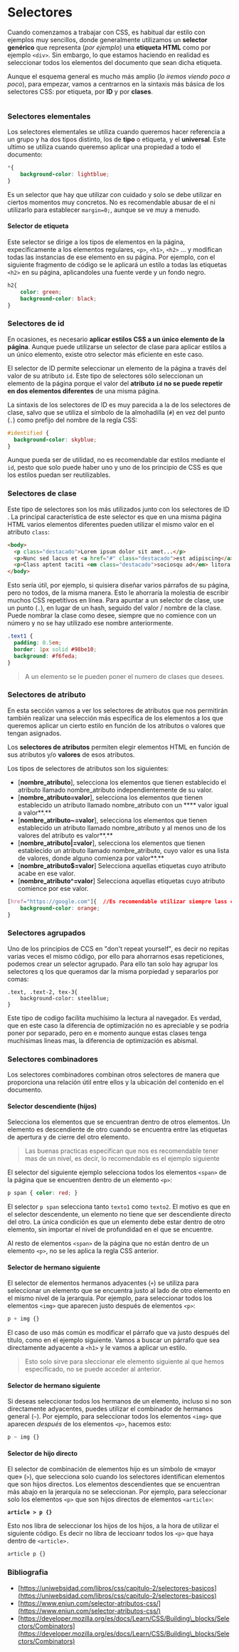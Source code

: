 # Selectores

Cuando comenzamos a trabajar con CSS, es habitual dar estilo con ejemplos muy sencillos, donde generalmente utilizamos un **selector genérico** que representa (_por ejemplo_) una **etiqueta HTML** como por ejemplo `<div>`. Sin embargo, lo que estamos haciendo en realidad es seleccionar todos los elementos del documento que sean dicha etiqueta.

Aunque el esquema general es mucho más amplio (_lo iremos viendo poco a poco_), para empezar, vamos a centrarnos en la sintaxis más básica de los selectores CSS: por etiqueta, por **ID** y por **clases**.

<figure><img src="../.gitbook/assets/image (5).png" alt=""><figcaption></figcaption></figure>

### Selectores elementales

Los selectores elementales se utiliza cuando queremos hacer referencia a un grupo y ha dos tipos distinto, los de **tipo** o etiqueta, y el **universal**. Este ultimo se utiliza cuando queremso aplicar una propiedad a todo el documento:

```css
*{
    background-color: lightblue;
}
```

Es un selector que hay que utilizar con cuidado y solo se debe utilizar en ciertos momentos muy concretos. No es recomendable abusar de el ni utilizarlo para establecer `margin=0;`, aunque se ve muy a menudo.

#### Selector de etiqueta

Este selector se dirige a los tipos de elementos en la página, expecificamente a los elementos regulares, `<p>`, `<h1>`, `<h2>` ... y modifican todas las instancias de ese elemento en su página. Por ejemplo, con el siguiente fragmento de código se le aplicará un estilo a todas las etiquetas `<h2>` en su página, aplicandoles una fuente verde y un fondo negro.

```css
h2{
    color: green;
    background-color: black;
}
```

### Selectores de id

En ocasiones, es necesario **aplicar estilos CSS a un único elemento de la página**. Aunque puede utilizarse un selector de clase para aplicar estilos a un único elemento, existe otro selector más eficiente en este caso.

El selector de ID permite seleccionar un elemento de la página a través del valor de su atributo `id`. Este tipo de selectores sólo seleccionan un elemento de la página porque el valor del **atributo `id` no se puede repetir en dos elementos diferentes** de una misma página.

La sintaxis de los selectores de ID es muy parecida a la de los selectores de clase, salvo que se utiliza el símbolo de la almohadilla (`#`) en vez del punto (`.`) como prefijo del nombre de la regla CSS:

```css
#identified {
  background-color: skyblue;
}
```

Aunque pueda ser de utilidad, no es recomendable dar estilos mediante el `id`, pesto que solo puede haber uno y uno de los principio de CSS es que los estilos puedan ser reutilizables.

### Selectores de clase

Este tipo de selectores  son los más utilizados junto con los selectores de ID . La principal característica de este selector es que en una misma página HTML varios elementos diferentes pueden utilizar el mismo valor en el atributo `class`:

```html
<body>
  <p class="destacado">Lorem ipsum dolor sit amet...</p>
  <p>Nunc sed lacus et <a href="#" class="destacado">est adipiscing</a> accumsan...</p>
  <p>Class aptent taciti <em class="destacado">sociosqu ad</em> litora...</p>
</body>
```

Esto sería útil, por ejemplo, si quisiera diseñar varios párrafos de su página, pero no todos, de la misma manera. Esto le ahorraría la molestia de escribir muchos CSS repetitivos en línea. Para apuntar a un selector de clase, use un punto (`.`), en lugar de un hash, seguido del valor / nombre de la clase. Puede nombrar la clase como desee, siempre que no comience con un número y no se hay utilizado ese nombre anteriormente.

```css
.text1 {
  padding: 0.5em;
  border: 1px solid #98be10;
  background: #f6feda;
}
```

> A un elemento se le pueden poner el numero de clases que desees.

### Selectores de atributo

En esta sección vamos a ver los selectores de atributos que nos permitirán también realizar una selección más específica de los elementos a los que queremos aplicar un cierto estilo en función de los atributos o valores que tengan asignados.

Los **selectores de atributos** permiten elegir elementos HTML en función de sus atributos y/o **valores** de esos atributos.

Los tipos de selectores de atributos son los siguientes:

* \[**nombre\_atributo**], selecciona los elementos que tienen establecido el atributo llamado nombre\_atributo independientemente de su valor.&#x20;
* \[**nombre\_atributo=valor**], selecciona los elementos que tienen establecido un atributo llamado nombre\_atributo con un **** valor igual a valor**.**
* \[**nombre\_atributo\~=valor**], selecciona los elementos que tienen establecido un atributo llamado nombre\_atributo y al menos uno de los valores del atributo es valor**.**
* \[**nombre\_atributo|=valor**], selecciona los elementos que tienen establecido un atributo llamado nombre\_atributo, cuyo valor es una lista de valores, donde alguno comienza por valor**.**
* \[**nombre\_atributo$=valor**] Selecciona aquellas etiquetas cuyo atributo acabe en ese valor.
* \[**nombre\_atributo^=valor**] Selecciona aquellas etiquetas cuyo atributo comience por ese valor.

```css
[href="https://google.com"]{  //Es recomendable utilizar siempre lass comillas
    background-color: orange;
}
```

### Selectores agrupados

Uno de los principios de CCS en "don't repeat yourself", es decir no repitas varias veces el mismo código, por ello para ahorrarnos esas repeticiones, podemos crear un selector agrupado. Para ello tan solo hay agrupar los selectores q los que queramos dar la misma porpiedad y separarlos por comas:&#x20;

```
.text, .text-2, tex-3{
    background-color: steelblue;
}
```

Este tipo de codigo facilita muchísimo la lectura al navegador. Es verdad, que en este caso la diferencia de optimización no es apreciable y se podria poner por separado, pero en e momento aunque estas clases tenga muchísimas lineas mas, la diferencia de optimización es abismal.

### Selectores combinadores

Los selectores combinadores combinan otros selectores de manera que proporciona una relación útil entre ellos y la ubicación del contenido en el documento.

#### Selector descendiente (hijos)

Selecciona los elementos que se encuentran dentro de otros elementos. Un elemento es descendiente de otro cuando se encuentra entre las etiquetas de apertura y de cierre del otro elemento.

> Las buenas practicas especifican que nos es recomendable tener mas de un nivel, es decir, lo recomendable es el ejemplo siguiente

El selector del siguiente ejemplo selecciona todos los elementos `<span>` de la página que se encuentren dentro de un elemento `<p>`:

```css
p span { color: red; }
```

El selector `p span` selecciona tanto `texto1` como `texto2`. El motivo es que en el selector descendente, un elemento no tiene que ser descendiente directo del otro. La única condición es que un elemento debe estar dentro de otro elemento, sin importar el nivel de profundidad en el que se encuentre.

Al resto de elementos `<span>` de la página que no están dentro de un elemento `<p>`, no se les aplica la regla CSS anterior.

#### Selector de hermano siguiente

El selector de elementos hermanos adyacentes (`+`) se utiliza para seleccionar un elemento que se encuentra justo al lado de otro elemento en el mismo nivel de la jerarquía. Por ejemplo, para seleccionar todos los elementos `<img>` que aparecen justo después de elementos `<p>`:

```css
p + img {}
```

El caso de uso más común es modificar el párrafo que va justo después del título, como en el ejemplo siguiente. Vamos a buscar un párrafo que sea directamente adyacente a `<h1>` y le vamos a aplicar un estilo.

> Esto solo sirve para sleccionar ele elemento siguiente al que hemos especificado, no se puede acceder al anterior.

#### Selector de hermano siguiente

Si deseas seleccionar todos los hermanos de un elemento, incluso si no son directamente adyacentes, puedes utilizar el combinador de hermanos general (`~`). Por ejemplo, para seleccionar todos los elementos `<img>` que aparecen _después_ de los elementos `<p>`, hacemos esto:

```css
p ~ img {}
```

#### Selector de hijo directo

El selector de combinación de elementos hijo es un símbolo de «mayor que» (`>`), que selecciona solo cuando los selectores identifican elementos que son hijos directos. Los elementos descendientes que se encuentran más abajo en la jerarquía no se seleccionan. Por ejemplo, para seleccionar solo los elementos `<p>` que son hijos directos de elementos `<article>`:

<pre class="language-css"><code class="lang-css"><strong>article > p {}</strong></code></pre>

Esto nos libra de seleccionar los hijos de los hijos, a la hora de utilizar el siguiente código. Es decir no libra de leccioanr todos los `<p>` que haya dentro de `<article>.`

```css
article p {}
```





### Bibliografia

* [https://uniwebsidad.com/libros/css/capitulo-2/selectores-basicos](https://uniwebsidad.com/libros/css/capitulo-2/selectores-basicos)
* [https://www.eniun.com/selector-atributos-css/](https://www.eniun.com/selector-atributos-css/)
* [https://developer.mozilla.org/es/docs/Learn/CSS/Building\_blocks/Selectors/Combinators](https://developer.mozilla.org/es/docs/Learn/CSS/Building\_blocks/Selectors/Combinators)
